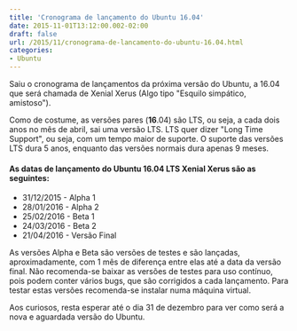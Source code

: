 ```yaml
---
title: 'Cronograma de lançamento do Ubuntu 16.04'
date: 2015-11-01T13:12:00.002-02:00
draft: false
url: /2015/11/cronograma-de-lancamento-do-ubuntu-16.04.html
categories: 
- Ubuntu
---
```


Saiu o cronograma de lançamentos da próxima versão do Ubuntu, a 16.04 que será chamada de Xenial Xerus (Algo tipo "Esquilo simpático, amistoso").  
 
<!--more-->

  
Como de costume, as versões pares (**16**.04) são LTS, ou seja, a cada dois anos no mês de abril, sai uma versão LTS. LTS quer dizer "Long Time Support", ou seja, com um tempo maior de suporte. O suporte das versões LTS dura 5 anos, enquanto das versões normais dura apenas 9 meses.

  

#### As datas de lançamento do Ubuntu 16.04 LTS Xenial Xerus são as seguintes:

  

*   31/12/2015 - Alpha 1
*   28/01/2016 - Alpha 2
*   25/02/2016 - Beta 1
*   24/03/2016 - Beta 2
*   21/04/2016 - Versão Final
  
As versões Alpha e Beta são versões de testes e são lançadas, aproximadamente, com 1 mês de diferença entre elas até a data da versão final. Não recomenda-se baixar as versões de testes para uso contínuo, pois podem conter vários bugs, que são corrigidos a cada lançamento. Para testar estas versões recomenda-se instalar numa máquina virtual.  
  
Aos curiosos, resta esperar até o dia 31 de dezembro para ver como será a nova e aguardada versão do Ubuntu.
